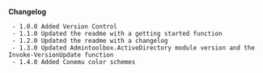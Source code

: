 **Changelog**

     - 1.0.0 Added Version Control
     - 1.1.0 Updated the readme with a getting started function
     - 1.2.0 Updated the readme with a changelog
     - 1.3.0 Updated Admintoolbox.ActiveDirectory module version and the Invoke-VersionUpdate function
     - 1.4.0 Added Conemu color schemes